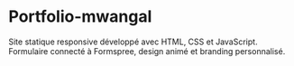 # Portfolio-mwangal
Site statique responsive développé avec HTML, CSS et JavaScript. Formulaire connecté à Formspree, design animé et branding personnalisé.
